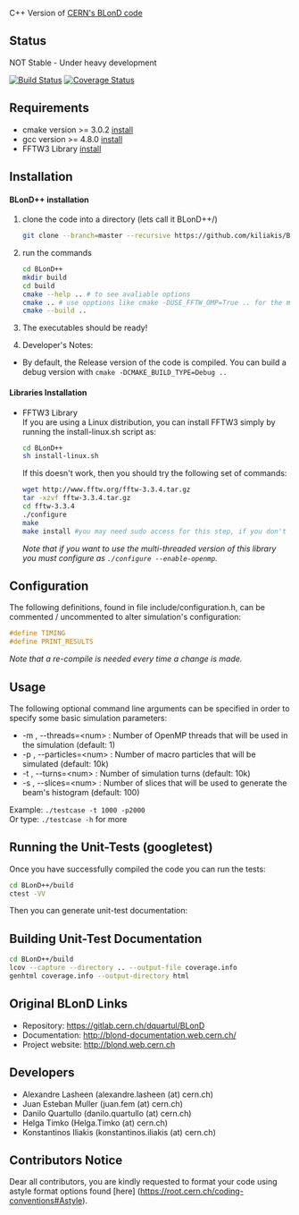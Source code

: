 C++ Version of [CERN's BLonD code][1]

## Status 

NOT Stable - Under heavy development

[![Build Status](https://travis-ci.org/kiliakis/BLonD-minimal-cpp.svg?branch=master)](https://travis-ci.org/kiliakis/BLonD-minimal-cpp)
[![Coverage Status](https://coveralls.io/repos/github/kiliakis/BLonD-minimal-cpp/badge.svg?branch=master)](https://coveralls.io/github/kiliakis/BLonD-minimal-cpp?branch=master)

## Requirements
* cmake version >= 3.0.2 [install](https://cmake.org/install/)
* gcc version >= 4.8.0 [install](https://gcc.gnu.org/wiki/InstallingGCC)  
* FFTW3 Library [install](http://www.fftw.org/download.html)


## Installation

#### BLonD++ installation

1. clone the code into a directory (lets call it BLonD++/)  
    ```bash  
    git clone --branch=master --recursive https://github.com/kiliakis/BLonD-minimal-cpp.git BLonD++    
    ```

2. run the commands 
    ```bash
    cd BLonD++
    mkdir build  
    cd build 
    cmake --help .. # to see avaliable options
    cmake .. # use opptions like cmake -DUSE_FFTW_OMP=True .. for the multithreaded version on Linux
    cmake --build ..
    ```

3. The executables should be ready!

4. Developer's Notes:
  * By default, the Release version of the code is compiled. You can build a debug version with `cmake -DCMAKE_BUILD_TYPE=Debug ..`     


#### Libraries Installation

* FFTW3 Library  
  If you are using a Linux distribution, you can install FFTW3 simply by running the install-linux.sh script as:
    ```bash
    cd BLonD++
    sh install-linux.sh
    ```
   
   If this doesn't work, then you should try the following set of commands: 
    ```bash
    wget http://www.fftw.org/fftw-3.3.4.tar.gz
    tar -xzvf fftw-3.3.4.tar.gz
    cd fftw-3.3.4
    ./configure  
    make 
    make install #you may need sudo access for this step, if you don't have it then try ./configure --prefix=/path/to/install
    ```
  *Note that if you want to use the multi-threaded version of this library you must configure as `./configure --enable-openmp`.*


## Configuration

The following definitions, found in file include/configuration.h, can be commented / uncommented to alter simulation's configuration:

```c
#define TIMING
#define PRINT_RESULTS
```
*Note that a re-compile is needed every time a change is made.* 

## Usage

The following optional command line arguments can be specified in order to specify some basic simulation parameters:

* -m <num>, --threads=\<num\> : Number of OpenMP threads that will be used in the simulation (default: 1)
* -p <num>, --particles=\<num\> : Number of macro particles that will be simulated (default: 10k)
* -t <num>, --turns=\<num\>     : Number of simulation turns (default: 10k)
* -s <num>, --slices=\<num\>    : Number of slices that will be used to generate the beam's histogram (default: 100)

Example: `./testcase -t 1000 -p2000`  
Or type: `./testcase -h` for more

## Running the Unit-Tests (googletest)
Once you have successfully compiled the code you can run the tests:
```bash
cd BLonD++/build
ctest -VV
```
Then you can generate unit-test documentation:
## Building Unit-Test Documentation
```bash
cd BLonD++/build
lcov --capture --directory .. --output-file coverage.info
genhtml coverage.info --output-directory html
```

## Original BLonD Links

* Repository: https://gitlab.cern.ch/dquartul/BLonD
* Documentation: http://blond-documentation.web.cern.ch/
* Project website: http://blond.web.cern.ch

## Developers

- Alexandre Lasheen (alexandre.lasheen (at) cern.ch)
- Juan Esteban Muller (juan.fem (at) cern.ch)
- Danilo Quartullo (danilo.quartullo (at) cern.ch)
- Helga Timko (Helga.Timko (at) cern.ch)
- Konstantinos Iliakis (konstantinos.iliakis (at) cern.ch)

## Contributors Notice

Dear all contributors, you are kindly requested to format your code using astyle format options found [here] (https://root.cern.ch/coding-conventions#Astyle).

[1]: http://blond.web.cern.ch


